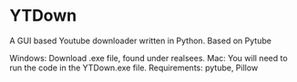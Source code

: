 # YTDown
 A GUI based Youtube downloader written in Python.
 Based on Pytube

 Windows: Download .exe file, found under realsees.
 Mac: You will need to run the code in the YTDown.exe file.
  Requirements: pytube, Pillow
